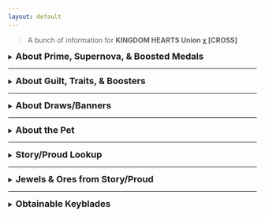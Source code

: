 ```yaml
---
layout: default
---
```


>A bunch of information for **KINGDOM HEARTS Union χ [CROSS]**

<details><summary><strong><font size="4">About Prime, Supernova, & Boosted Medals</font></strong></summary>
  <p />
  text
</details>
<hr />
<details><summary><strong><font size="4">About Guilt, Traits, & Boosters</font></strong></summary>
  
  ### Traits
  When you fuse a Medal onto another Medal that is the exact same, regardless of rarity, you will gain a Trait. A Trait can provide multiple buffs to your medals.
  Available Traits: 
  
  - Affects your Keyblade
  
  Max Gauges +2 | Raises your Gauges by 2
  Max HP +800 | Raises the player's HP cap by 800
  Poison Resist 20% | Lowers the odds of being put to poisoned by 20%
  Paralysis Resist 20% | Lowers the odds of being put to paralyzed by 20%
  Sleep Resist 20% | Lowers the odds of being put to sleep by 20%
  
  - Affects only the medal
  
  Ground Enemy DEF -60% | Lowers defense of ground enemies by 60%
  Aerial Enemy DEF -60% | Lowers defense of aerial enemies by 60%
  Damage in Raids +40% | Raises damage dealt against Raid Bosses by 40%
  Extra Attack: 40% Power | Deals another attack with 40% the medals power
  STR +1000 | Raises strength by 1,000
  DEF +2000 | Raises defense by 2,000
  
</details>
<hr />
<details><summary><strong><font size="4">About Draws/Banners</font></strong></summary>
  
</details>
<hr />
<details><summary><strong><font size="4">About the Pet</font></strong></summary>
  In Version 2.3.1, we received an update that included a Pet System, a little fluffy companion that you can take on your adventures.
  If you're a newcomer, you can receive your own Pet when you complete Story Quest 14.
  
  With a Pet at yor disposal, you can equip an aditional medal in the "Pet/Spirit Slot", and have Tricks that'll help you out, like Steal, which will increase the dropped amount of items when defeating an enemy.
  You can also name your pet, dress it up, and even combine different species to create abominations.
  
  To change your pets name, tap on the "Name" button.
  
  ### Equiping Another Medal
  When editing your keyblade, press the "Spirit" button at the top to add a 6th medal to your keyblade
  <img src="https://cache.sqex-bridge.jp/img/opTYNuhAv" />
  
  ### Tricks & Costumes
  To access the Pet Menu, tap on your pets icon to the left of your avatar.
  <img src="https://cache.sqex-bridge.jp/img/op6SNWDYc" />
  
  To dress up your pet, tap on the "Outfits" button.
  In here, you can customize your pet to whatever you want.
  <img src="https://cache.sqex-bridge.jp/img/opTRNDcOi" />
  
  To level up your pet, tap on the "Gear" button, and press "Optimize". Keep doing this everytime you get a new medal.
  Your Pet's rank is determined by the total points of the 6 Medals equipped on this screen. 
  When your Pet's rank increases, their damage multiplier (for your 6th slot Medal) will increase and they will also learn a new Trick!
  Medals that have traits give better points than ones without.
  <img src="https://cache.sqex-bridge.jp/img/opTCNPbXJ" />
  
  Your Pet's Tricks will activate in battle after fulfilling certain conditions. These abilities are super helpful, as your Pet will come to your aid and help you in different ways! 
You can confirm your Pet's Tricks on the Main Pet Screen by tapping the Tricks button.

The Medals you use to increase your Pet's rank will not be deleted or used up, so feel free to change them up as you wish. 
  
  List of Tricks:
  - [Rank 2] **Steal I** (Obtains dropped items x2. Has a 50% trigger rate when an enemy drops an item. 1 charge per battle)
  - [Rank 3] **Blast I** (Deals 10,000 damage if an enemy is below 10,000 HP. 1 charge per battle)
  - [Rank 4] **Esuna I** (Cures your status ailments when affected. The statuses are Sleep, Paralysis & Poison)
  - [Rank 5] **HP Recovery I** (Basically Second Chance, which means you'll resurrect if you die. Can be combined with Second Chance, for a total of 2 revives)
  - [Rank 6] **Steal II** (Obtains dropped items x3. Has a 50% trigger rate when an enemy drops an item. 1 charge per battle)
  - [Rank 7] **Poison Boost I** (Deals more poisoned damage to poisoned targets)
  - [Rank 7] **Paralysis Boost I** (Useless?)
  - [Rank 7] **Sleep Boost I** (Keeps targets that are asleep for 3 hits. 2 charges per battle)
  - [Rank 8] **Blast II** (Deals 30,000 damage if an enemy is below 30,000 HP. 1 charge per battle)
  - [Rank 9] **P Attack Boost I** (Raises your Power STR by 1 tier for 1 turn when P-Str is raised. Ignores the max limit. 1 charge per turn)
  - [Rank 9] **S Attack Boost I** (Raises your Speed STR by 1 tier for 1 turn when S-Str is raised. Ignores the max limit. 1 charge per turn)
  - [Rank 9] **M Attack Boost I** (Raises your Magic STR by 1 tier for 1 turn when M-Str is raised. Ignores the max limit. 1 charge per turn)
  - [Rank 10] **Steal III** (Obtains dropped items x4. Has a 50% trigger rate when an enemy drops an item. 1 charge per battle)
  - [Rank 11] **Combo I** (Deals 40% more damage. Has a 25% trigger rate. 6 charges per battle
</details>
<hr />
<details><summary><strong><font size="4">Story/Proud Lookup</font></strong></summary>
  This is a Story/Proud quest lookup, that'll tell you everything you need to know about the quest.
  I still need to do some major edits, This'll be available soontm
</details>
<hr />
<details><summary><strong><font size="4">Jewels & Ores from Story/Proud</font></strong></summary>
  
  ## Story Mode
  <details><summary><strong>Jewels</strong></summary>
  
  ### Data Download (Quest 6)

<img src="../images/Jewel_KHUX.png" width="30" height="30" /> **2,000** Jewels

### Quest 7

<img src="../images/Jewel_KHUX.png" width="30" height="30" /> **1,000** Jewels

<img src="../images/Jewel_KHUX.png" width="30" height="30" /> Total: **3,000**

### Quest 10-50

<img src="../images/Jewel_KHUX.png" width="30" height="30" /> **300** every 5 quests

<img src="../images/Jewel_KHUX.png" width="30" height="30" /> **2,700** altogether

<img src="../images/Jewel_KHUX.png" width="30" height="30" /> Total: **5,700**

### Quest 55-525

<img src="../images/Jewel_KHUX.png" width="30" height="30" /> **150** every 5 quests

<img src="../images/Jewel_KHUX.png" width="30" height="30" /> **14,250** altogether

<img src="../images/Jewel_KHUX.png" width="30" height="30" /> Total: **19,950**

### Quest 530-825

<img src="../images/Jewel_KHUX.png" width="30" height="30" /> **250** every 5 quests

<img src="../images/Jewel_KHUX.png" width="30" height="30" /> **9,500** altogether (excluding irregulars)

<img src="../images/Jewel_KHUX.png" width="30" height="30" /> Total: **28,950**

NOTE: 755 doesn't give jewels

### Irregular Quests after 660

- 664, 667, 672, 674, 709, 712, 719, 722, 732, 734, 754, 757, 777, 784, 787, 794, 797, 802, 807, 812, 814, 824

<img src="../images/Jewel_KHUX.png" width="30" height="30" /> **250** per quest

<img src="../images/Jewel_KHUX.png" width="30" height="30" /> **6,000** altogether

<img src="../images/Jewel_KHUX.png" width="30" height="30" /> Total: **34,700**

</details>

<details><summary><strong>Ores</strong></summary>

### Electrum Ore (Quest 1-300)

- You need Electrum Ore to level up Sleeping Lion, Counterpoint, and Fenrir.
- You only need 100 Electrum Ore to level up each keyblade above to 25+

<img src="../images/Electrum_Ore_KHUX.png" width="30" height="30" /> **1 Electrum Ore** per quest, total of **300 Electrum Ore**

</details>
<hr />

## Proud Mode

<details><summary><strong>Proud+ Jewels</strong></summary>

<img src="../images/Jewel_KHUX.png" width="30" height="30" /> **30** per quest

<img src="../images/Jewel_KHUX.png" width="30" height="30" /> **480** per event

<img src="../images/Jewel_KHUX.png" width="30" height="30" /> **1,440** altogether

</details>

<details><summary><strong>Jewels</strong></summary>

### Quest 5-750

<img src="../images/Jewel_KHUX.png" width="30" height="30" /> **150** per quest

<img src="../images/Jewel_KHUX.png" width="30" height="30" /> **22,500** altogether

</details>

<details><summary><strong>Ores</strong></summary>
  
  ### Dark Matter
- You need Dark Matter to level up Darkgnaw, Missing Ache, Diamond Dust
- You only need 100 Dark Matter to level up each keyblade above to 25+

- You get 2 Dark Matter from every quest as 2 objectives (e.g, Dark Matter, Avatar Coins, Dark Matter)

<img src="../images/Dark_Matter_KHUX.png" width="30" height="30" />Quest 326-450: **250 Dark Matter**

<img src="../images/Dark_Matter_KHUX.png" width="30" height="30" />Quest 476-500: **50 Dark Matter**

</details>

<details><summary><strong>Elemental Gems</strong></summary>

<img src="../images/Power_Gem_KHUX.png" width="30" height="30" />Quest 505-670, 695, 720: **14 Power Gems**

<img src="../images/Speed_Gem_KHUX.png" width="30" height="30" />Quest 510-675, 700, 725: **14 Speed Gems**

<img src="../images/Magic_Gem_KHUX.png" width="30" height="30" />Quest 515-680, 705: **13 Magic Gems**

<img src="../images/Sun_Gem_KHUX.png" width="30" height="30" />Quest 685, 710: **2 Sun Gems**

<img src="../images/Moon_Gem_KHUX.png" width="30" height="30" />Quest 690, 715: **2 Moon Gems**

</details>

</details>

<hr />

<details><summary><strong><font size="4">Obtainable Keyblades</font></strong></summary>
  
## Story Mode

<img src="./images/starlight icon.png" width="30" height="30" /> Starlight is obtained from the **start of your adventure**

<img src="./images/treasure trove icon.png" width="30" height="30" /> Treasure Trove is obtained from **Story Quest 14**

<img src="./images/lady luck icon.png" width="30" height="30" /> Lady Luck is obtained from **Story Quest 24**

<img src="./images/three wishes icon.png" width="30" height="30" /> Three Wishes is obtained from **Story Quest 34**

<img src="./images/olympia icon.png" width="30" height="30" /> Olympia is obtained from **Story Quest 130**

<img src="./images/divine rose icon.png" width="30" height="30" /> Divine Rose is obtained from **Story Quest 433**

<img src="./images/som icon.png" width="30" height="30" /> Stroke of Midnight is obtained from **Story Quest 585**

<img src="./images/fairy stars icon.png" width="30" height="30" /> Fairy Stars is obtained from **Story Quest 683**

<hr />

## Proud Mode

<img src="./images/sleeping lion icon.png" width="30" height="30" /> Sleeping Lion is obtained on **Proud Quest 3**

<img src="./images/counterpoint icon.png" width="30" height="30" /> Counterpoint is obtained on **Proud Quest 103**

<img src="./images/fenrir icon.png" width="30" height="30" /> Fenrir is obtained on **Proud Quest 203**

<img src="./images/darkgnaw icon.png" width="30" height="30" /> Darkgnaw is obtained on **Proud Quest 328**

<img src="./images/missing ache icon.png" width="30" height="30" /> Missing Ache is obtained on **Proud Quest 378**

<img src="./images/diamond dust icon.png" width="30" height="30" /> Diamond Dust is obtained on **Proud Quest 428**

</details>
